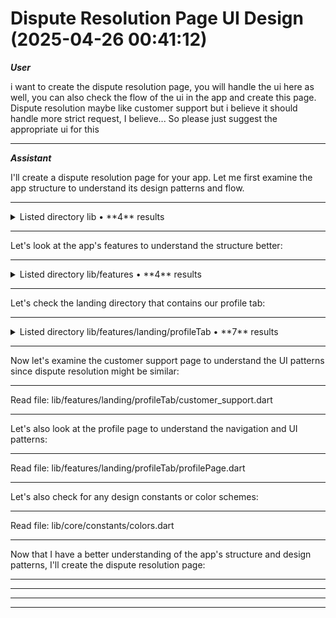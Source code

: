 <!-- Generated by SpecStory -->

# Dispute Resolution Page UI Design (2025-04-26 00:41:12)

_**User**_

i want to create the dispute resolution page, you will handle the ui here as well, you can also check the flow of the ui in the app and create this page. Dispute resolution maybe like customer support but i believe it should handle more strict request, I believe... So please just suggest the appropriate ui for this

---

_**Assistant**_

I'll create a dispute resolution page for your app. Let me first examine the app structure to understand its design patterns and flow.

---

<details>
            <summary>Listed directory lib • **4** results</summary>
        
| Name |
|-------|
| 📄 `main.dart` |
| 📁 `features` |
| 📁 `core` |
| 📁 `data` |

</details>

---

Let's look at the app's features to understand the structure better:

---

<details>
            <summary>Listed directory lib/features • **4** results</summary>
        
| Name |
|-------|
| 📁 `landing` |
| 📁 `splash` |
| 📄 `privacypolicy.dart` |
| 📁 `authentication` |

</details>

---

Let's check the landing directory that contains our profile tab:

---

<details>
            <summary>Listed directory lib/features/landing/profileTab • **7** results</summary>
        
| Name |
|-------|
| 📄 `dispute_resolution.dart` |
| 📄 `customer_support.dart` |
| 📄 `profilePage.dart` |
| 📄 `transaction_history.dart` |
| 📄 `payment_methods.dart` |
| 📄 `user_security.dart` |
| 📄 `userDetails.dart` |

</details>

---

Now let's examine the customer support page to understand the UI patterns since dispute resolution might be similar:

---

Read file: lib/features/landing/profileTab/customer_support.dart

---

Let's also look at the profile page to understand the navigation and UI patterns:

---

Read file: lib/features/landing/profileTab/profilePage.dart

---

Let's also check for any design constants or color schemes:

---

Read file: lib/core/constants/colors.dart

---

Now that I have a better understanding of the app's structure and design patterns, I'll create the dispute resolution page:

---



---



---



---

